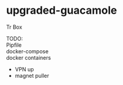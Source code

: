 # upgraded-guacamole
Tr Box  

TODO:  
Pipfile   
docker-compose   
docker containers   
 - VPN up   
 - magnet puller   

